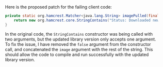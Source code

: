Here is the proposed patch for the failing client code:
```java
private static org.hamcrest.Matcher<java.lang.String> imagePulled(final java.lang.String image) {
    return new org.hamcrest.core.StringContains("Status: Downloaded newer image for " + image);
}
```
In the original code, the `StringContains` constructor was being called with two arguments, but the updated library version only accepts one argument. To fix the issue, I have removed the `false` argument from the constructor call, and concatenated the `image` argument with the rest of the string. This should allow the code to compile and run successfully with the updated library version.